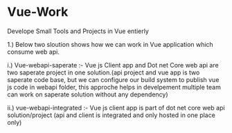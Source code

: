 # Vue-Work
Develope Small Tools and Projects in Vue entierly

1.) Below two sloution shows how we can work in Vue application which consume web api.

i.) Vue-webapi-saperate :- Vue js Client app and Dot net Core web api are two saperate project in one solution.(api project and vue           app is two saperate code base, but we can configure our build system to publish vue js code in webapi folder, this approche               helps in develpement multiple team can work on saperate solution without any dependency)

ii.) vue-webapi-integrated :- Vue js client app is part of dot net core web api solution/project (api and client is integrated and              only hosted in one place only)
 
